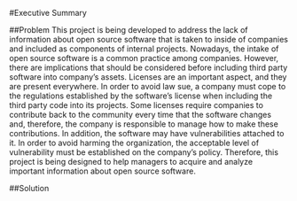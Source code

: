 #Executive Summary

##Problem
This project is being developed to address the lack of information about open source software that is taken to inside of companies and included as components of internal projects. Nowadays, the intake of open source software is a common practice among companies. However, there are implications that should be considered before including third party software into company’s assets. Licenses are an important aspect, and they are present everywhere. In order to avoid law sue, a company must cope to the regulations established by the software’s license when including the third party code into its projects. Some licenses require companies to contribute back to the community every time that the software changes and, therefore, the company is responsible to manage how to make these contributions. In addition, the software may have vulnerabilities attached to it. In order to avoid harming the organization, the acceptable level of vulnerability must be established on the company’s policy. Therefore, this project is being designed to help managers to acquire and analyze important information about open source software. 


##Solution
